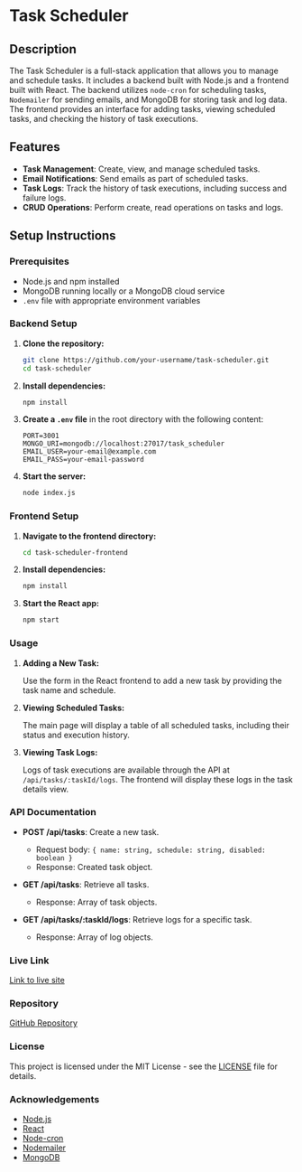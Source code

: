# Task Scheduler

## Description

The Task Scheduler is a full-stack application that allows you to manage and schedule tasks. It includes a backend built with Node.js and a frontend built with React. The backend utilizes `node-cron` for scheduling tasks, `Nodemailer` for sending emails, and MongoDB for storing task and log data. The frontend provides an interface for adding tasks, viewing scheduled tasks, and checking the history of task executions.

## Features

- **Task Management**: Create, view, and manage scheduled tasks.
- **Email Notifications**: Send emails as part of scheduled tasks.
- **Task Logs**: Track the history of task executions, including success and failure logs.
- **CRUD Operations**: Perform create, read operations on tasks and logs.

## Setup Instructions

### Prerequisites

- Node.js and npm installed
- MongoDB running locally or a MongoDB cloud service
- `.env` file with appropriate environment variables

### Backend Setup

1. **Clone the repository:**

    ```bash
    git clone https://github.com/your-username/task-scheduler.git
    cd task-scheduler
    ```

2. **Install dependencies:**

    ```bash
    npm install
    ```

3. **Create a `.env` file** in the root directory with the following content:

    ```plaintext
    PORT=3001
    MONGO_URI=mongodb://localhost:27017/task_scheduler
    EMAIL_USER=your-email@example.com
    EMAIL_PASS=your-email-password
    ```

4. **Start the server:**

    ```bash
    node index.js
    ```

### Frontend Setup

1. **Navigate to the frontend directory:**

    ```bash
    cd task-scheduler-frontend
    ```

2. **Install dependencies:**

    ```bash
    npm install
    ```

3. **Start the React app:**

    ```bash
    npm start
    ```

### Usage

1. **Adding a New Task:**

    Use the form in the React frontend to add a new task by providing the task name and schedule.

2. **Viewing Scheduled Tasks:**

    The main page will display a table of all scheduled tasks, including their status and execution history.

3. **Viewing Task Logs:**

    Logs of task executions are available through the API at `/api/tasks/:taskId/logs`. The frontend will display these logs in the task details view.

### API Documentation

- **POST /api/tasks**: Create a new task.
  - Request body: `{ name: string, schedule: string, disabled: boolean }`
  - Response: Created task object.

- **GET /api/tasks**: Retrieve all tasks.
  - Response: Array of task objects.

- **GET /api/tasks/:taskId/logs**: Retrieve logs for a specific task.
  - Response: Array of log objects.

### Live Link

[Link to live site](https://your-live-link.com)

### Repository

[GitHub Repository](https://github.com/your-username/task-scheduler)

### License

This project is licensed under the MIT License - see the [LICENSE](LICENSE) file for details.

### Acknowledgements

- [Node.js](https://nodejs.org/)
- [React](https://reactjs.org/)
- [Node-cron](https://www.npmjs.com/package/node-cron)
- [Nodemailer](https://nodemailer.com/)
- [MongoDB](https://www.mongodb.com/)
